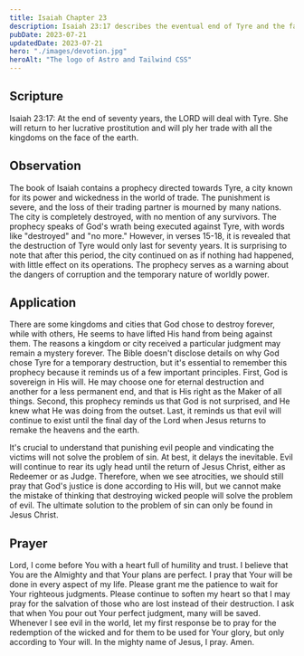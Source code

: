 ```yaml
---
title: Isaiah Chapter 23
description: Isaiah 23:17 describes the eventual end of Tyre and the fall of its proud and arrogant inhabitants. It serves as a warning against pride and the consequences of putting trust in material possessions rather than in God.
pubDate: 2023-07-21
updatedDate: 2023-07-21
hero: "./images/devotion.jpg"
heroAlt: "The logo of Astro and Tailwind CSS"
---
```


## Scripture

Isaiah 23:17: At the end of seventy years, the LORD will deal with Tyre. She will return to her lucrative prostitution and will ply her trade with all the kingdoms on the face of the earth.
  
## Observation

The book of Isaiah contains a prophecy directed towards Tyre, a city known for its power and wickedness in the world of trade. The punishment is severe, and the loss of their trading partner is mourned by many nations. The city is completely destroyed, with no mention of any survivors. The prophecy speaks of God's wrath being executed against Tyre, with words like "destroyed" and "no more." However, in verses 15-18, it is revealed that the destruction of Tyre would only last for seventy years. It is surprising to note that after this period, the city continued on as if nothing had happened, with little effect on its operations. The prophecy serves as a warning about the dangers of corruption and the temporary nature of worldly power.

## Application

There are some kingdoms and cities that God chose to destroy forever, while with others, He seems to have lifted His hand from being against them. The reasons a kingdom or city received a particular judgment may remain a mystery forever. The Bible doesn't disclose details on why God chose Tyre for a temporary destruction, but it's essential to remember this prophecy because it reminds us of a few important principles. First, God is sovereign in His will. He may choose one for eternal destruction and another for a less permanent end, and that is His right as the Maker of all things. Second, this prophecy reminds us that God is not surprised, and He knew what He was doing from the outset. Last, it reminds us that evil will continue to exist until the final day of the Lord when Jesus returns to remake the heavens and the earth.

It's crucial to understand that punishing evil people and vindicating the victims will not solve the problem of sin. At best, it delays the inevitable. Evil will continue to rear its ugly head until the return of Jesus Christ, either as Redeemer or as Judge. Therefore, when we see atrocities, we should still pray that God's justice is done according to His will, but we cannot make the mistake of thinking that destroying wicked people will solve the problem of evil. The ultimate solution to the problem of sin can only be found in Jesus Christ.

  

## Prayer

Lord, I come before You with a heart full of humility and trust. I believe that You are the Almighty and that Your plans are perfect. I pray that Your will be done in every aspect of my life. Please grant me the patience to wait for Your righteous judgments. Please continue to soften my heart so that I may pray for the salvation of those who are lost instead of their destruction. I ask that when You pour out Your perfect judgment, many will be saved. Whenever I see evil in the world, let my first response be to pray for the redemption of the wicked and for them to be used for Your glory, but only according to Your will. In the mighty name of Jesus, I pray. Amen.